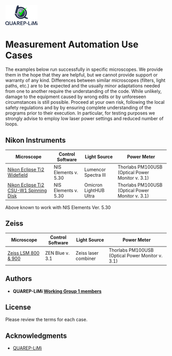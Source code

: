 <img src="/Images/QUAREP_logo_stacked.svg" alt="QUAREP-LiMi Logo" width=20%>

# Measurement Automation Use Cases
The examples below run successfully in specific microscopes. We provide them in the hope that they are helpful, but we cannot provide support or warranty of any kind. Differences between similar microscopes (filters, light paths, etc.) are to be expected and the usually minor adaptations needed from one to another require the understanding of the code. While unlikely, damage to the equipment caused by wrong edits or by unforeseen circumstances is still possible. Proceed at your own risk, following the local safety regulations and  by by ensuring complete understanding of the programs prior to their execution. In particular, for testing purposes we strongly advise to employ low laser power settings and reduced number of loops.

## Nikon Instruments
|Microscope | Control Software  | Light Source |  Power Meter |
|------------|--------------|--------------|----------------|
|[Nikon Eclipse Ti2 Widefield](https://github.com/QUAREP-LiMi/WG1-Automation/tree/main/Microscope_Systems/Nikon-Ti2)| NIS Elements v. 5.30 | Lumencor Spectra III | Thorlabs PM100USB (Optical Power Monitor v. 3.1)|
|[Nikon Eclipse Ti2 CSU-W1 Spinning Disk](https://github.com/QUAREP-LiMi/WG1-Automation/tree/main/Microscope_Systems/Nikon-CSU_W1)|NIS Elements v. 5.30 | Omicron LightHUB Ultra | Thorlabs PM100USB (Optical Power Monitor v. 3.1) |

Above known to work with NIS Elements Ver. 5.30

## Zeiss
|Microscope | Control Software  | Light Source |  Power Meter |
|------------|--------------|--------------|----------------|
|[Zeiss LSM 800 & 900](https://github.com/QUAREP-LiMi/WG1-Automation/tree/main/Microscope_Systems/Zeiss-Zen-Blue)|ZEN Blue v. 3.1|Zeiss laser combiner|Thorlabs PM100USB (Optical Power Monitor v. 3.1)|

## Authors
* **QUAREP-LiMi [Working Group 1 members](https://quarep.org/working-groups/wg-1-illumination-power/wg-1-members/)** 

## License
Please review the terms for each case.

## Acknowledgments
* <a href="https://quarep.org/">QUAREP-LiMi</a>
